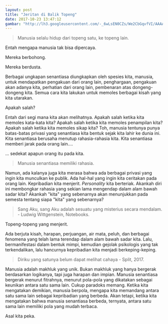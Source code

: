 ```yaml
---
layout: post
title: "Jeritan di Balik Topeng"
date: 2017-10-23 13:47:12
gambar: "http://lh3.googleusercontent.com/-_6wLsEN0CZs/We2CbGqvfVI/AAAAAAAACik/i9YrYa3sGzs4mTE-DAHXqaeOGLx3zCnxQCLcBGAs/h120/hyouka_21_21.jpg"
---
```


> Manusia selalu hidup dari topeng satu, ke topeng lain.

Entah mengapa manusia tak bisa dipercaya.

Mereka berbohong.

Mereka berdusta.

Berbagai ungkapan senantiasa diungkapkan oleh spesies kita, manusia, untuk mendapatkan pengakuan dari orang lain, penghargaan, pengakuan akan adanya kita, perhatian dari orang lain, pembenaran atas dongeng-dongeng kita. Semua cara kita lakukan untuk memoles berbagai kisah yang kita utarakan.

Apakah salah?

Entah dari segi mana kita akan melihatnya. Apakah salah ketika kita memoles kata-kata kita? Apakah salah ketika kita memoles penampilan kita? Apakah salah ketika kita memoles sikap kita? Toh, manusia tentunya punya batas-batas privasi yang senantiasa kita bentuk sejak kita lahir ke dunia ini. Kita senantiasa berusaha menutup rahasia-rahasia kita. Kita senantiasa memberi jarak pada orang lain....

... sedekat apapun orang itu pada kita.

> Manusia senantiasa memiliki rahasia.

Namun, ada kalanya juga kita merasa bahwa ada berbagai privasi yang ingin kita munculkan ke publik. Ada hal-hal yang ingin kita ceritakan pada orang lain. Kepribadian kita menjerit. _Personality_ kita berteriak. Akankah diri ini membongkar rahasia yang sekian lama mengendap dalam alam bawah sadar kita? Akankah "kita" yang sebenarnya akan menunjukkan pada semesta tentang siapa "kita" yang sebenarnya?

> Sang Aku, sang Aku adalah sesuatu yang misterius secara mendalam. - Ludwig Wittgenstein, Notebooks.

Topeng-topeng yang menjerit.

Ada berjuta kisah, harapan, perjuangan, air mata, peluh, dan berbagai fenomena yang telah lama terendap dalam alam bawah sadar kita. Lalu, bermanifestasi dalam bentuk mimpi, kemudian gejolak psikologis yang tak terkendalikan, lalu hancurnya kepribadian kita menjadi berkeping-keping.

> Diriku yang satunya belum dapat melihat cahaya - Split, 2017.

Manusia adalah makhluk yang unik. Bukan makhluk yang hanya bergerak berdasarkan logikanya, tapi juga harapan dan impian. Manusia senantiasa bergerak menurut fitrahnya, menurut pola-pola yang dikatakan sebagai keunikan antara satu sama lain. Cukup paradoks memang. Ketika kita mengatakan demikian, manusia berpola, mengapa kita memandang antara satu sama lain sebagai kepribadian yang berbeda. Akan tetapi, ketika kita mengatakan bahwa manusia senantiasa berbeda, ternyata, antara satu sama lain memiliki pola yang mudah terbaca.

Asal kita peka.